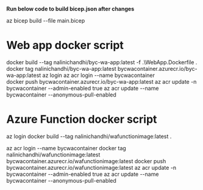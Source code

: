 **Run below code to build bicep.json after changes**

az bicep build --file main.bicep


# Web app docker script
docker build --tag nalinichandhi/byc-wa-app:latest -f .\WebApp.Dockerfile .     
docker tag nalinichandhi/byc-wa-app:latest bycwacontainer.azurecr.io/byc-wa-app:latest 
az login
az acr login --name bycwacontainer     
docker push bycwacontainer.azurecr.io/byc-wa-app:latest
az acr update -n bycwacontainer --admin-enabled true
az acr update --name bycwacontainer --anonymous-pull-enabled


# Azure Function docker script
az login
docker build --tag nalinichandhi/wafunctionimage:latest .
<!-- docker run -p 8080:80 -it nalinichandhi/wafunctionimage:latest -->
az acr login --name bycwacontainer
docker tag nalinichandhi/wafunctionimage:latest bycwacontainer.azurecr.io/wafunctionimage:latest
docker push bycwacontainer.azurecr.io/wafunctionimage:latest
az acr update -n bycwacontainer --admin-enabled true
az acr update --name bycwacontainer --anonymous-pull-enabled